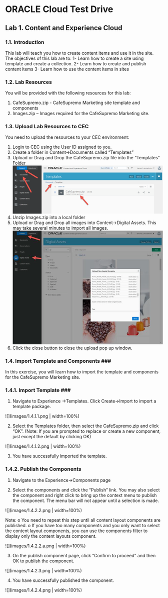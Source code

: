 # ORACLE Cloud Test Drive #

## Lab 1. Content and Experience Cloud ##

### 1.1. Introduction ###

This lab will teach you how to create content items and use it in the site. 
The objectives of this lab are to: 
1- Learn how to create a site using template and create a collection. 
2- Learn how to create and publish content items 
3- Learn how to use the content items in sites 

### 1.2. Lab Resources ###

You will be provided with the following resources for this lab: 
1. CafeSupremo.zip - CafeSupremo Marketing site template and components 
2. Images.zip – Images required for the CafeSupremo Marketing site.

### 1.3. Upload Lab Resources to CEC ###

You need to upload the resources to your CEC environment: 
1. Login to CEC using the User ID assigned to you. 
2. Create a folder in Content->Documents called “Templates” 
3. Upload or Drag and Drop the CafeSupremo.zip file into the “Templates” Folder
![](images/1.3.3.png)
4. Unzip Images.zip into a local folder 
5. Upload or Drag and Drop all images into Content->Digital Assets. This may take several minutes to import all images. 
![](images/1.3.5.png)
6. Click the close button to close the upload pop up window. 


### 1.4. Import Template and Components ###

In this exercise, you will learn how to import the template and components for the CafeSupremo Marketing site.

### 1.4.1. Import Template ###

1. Navigate to Experience ->Templates. Click Create->Import to import a template package.

![](images/1.4.1.1.png | width=100%)

2. Select the Templates folder, then select the CafeSupremo.zip and click “OK”. (Note: If you are prompted to replace or create a new component, just except the default by clicking OK)

![](images/1.4.1.2.png | width=100%)  

3. You have successfully imported the template. 

### 1.4.2. Publish the Components ###

1. Navigate to the Experience->Components page 

2. Select the components and click the “Publish” link. You may also select the component and right click to bring up the context menu to publish the component. The menu bar will not appear until a selection is made. 

![](images/1.4.2.2.png | width=100%)

Note:
o You need to repeat this step until all content layout components are published. 
o If you have too many components and you only want to select the content layout components, you can use the components filter to display only the content layouts component. 

![](images/1.4.2.2.a.png | width=100%)

3. On the publish component page, click “Confirm to proceed” and then OK to publish the component. 

![](images/1.4.2.3.png | width=100%)

4. You have successfully published the component. 

![](images/1.4.2.4.png | width=100%)